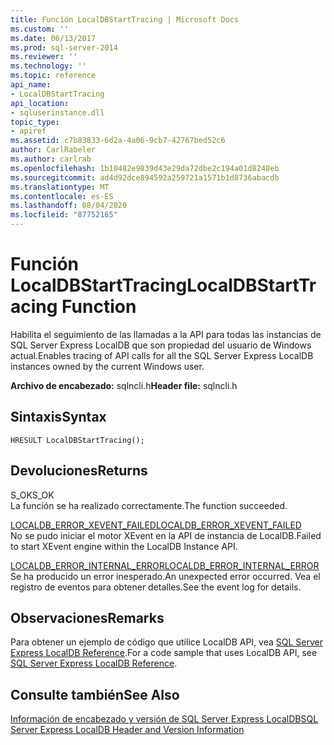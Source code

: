 ```yaml
---
title: Función LocalDBStartTracing | Microsoft Docs
ms.custom: ''
ms.date: 06/13/2017
ms.prod: sql-server-2014
ms.reviewer: ''
ms.technology: ''
ms.topic: reference
api_name:
- LocalDBStartTracing
api_location:
- sqluserinstance.dll
topic_type:
- apiref
ms.assetid: c7b83833-6d2a-4a06-9cb7-42767bed52c6
author: CarlRabeler
ms.author: carlrab
ms.openlocfilehash: 1b10482e9839d43e29da72dbe2c194a01d8248eb
ms.sourcegitcommit: ad4d92dce894592a259721a1571b1d8736abacdb
ms.translationtype: MT
ms.contentlocale: es-ES
ms.lasthandoff: 08/04/2020
ms.locfileid: "87752165"
---
```

# <a name="localdbstarttracing-function"></a><span data-ttu-id="238c2-102">Función LocalDBStartTracing</span><span class="sxs-lookup"><span data-stu-id="238c2-102">LocalDBStartTracing Function</span></span>
  <span data-ttu-id="238c2-103">Habilita el seguimiento de las llamadas a la API para todas las instancias de SQL Server Express LocalDB que son propiedad del usuario de Windows actual.</span><span class="sxs-lookup"><span data-stu-id="238c2-103">Enables tracing of API calls for all the SQL Server Express LocalDB instances owned by the current Windows user.</span></span>  
  
 <span data-ttu-id="238c2-104">**Archivo de encabezado:** sqlncli.h</span><span class="sxs-lookup"><span data-stu-id="238c2-104">**Header file:** sqlncli.h</span></span>  
  
## <a name="syntax"></a><span data-ttu-id="238c2-105">Sintaxis</span><span class="sxs-lookup"><span data-stu-id="238c2-105">Syntax</span></span>  
  
```  
HRESULT LocalDBStartTracing();  
```  
  
## <a name="returns"></a><span data-ttu-id="238c2-106">Devoluciones</span><span class="sxs-lookup"><span data-stu-id="238c2-106">Returns</span></span>  
 <span data-ttu-id="238c2-107">S_OK</span><span class="sxs-lookup"><span data-stu-id="238c2-107">S_OK</span></span>  
 <span data-ttu-id="238c2-108">La función se ha realizado correctamente.</span><span class="sxs-lookup"><span data-stu-id="238c2-108">The function succeeded.</span></span>  
  
 [<span data-ttu-id="238c2-109">LOCALDB_ERROR_XEVENT_FAILED</span><span class="sxs-lookup"><span data-stu-id="238c2-109">LOCALDB_ERROR_XEVENT_FAILED</span></span>](../express-localdb-error-messages/localdb-error-xevent-failed.md)  
 <span data-ttu-id="238c2-110">No se pudo iniciar el motor XEvent en la API de instancia de LocalDB.</span><span class="sxs-lookup"><span data-stu-id="238c2-110">Failed to start XEvent engine within the LocalDB Instance API.</span></span>  
  
 [<span data-ttu-id="238c2-111">LOCALDB_ERROR_INTERNAL_ERROR</span><span class="sxs-lookup"><span data-stu-id="238c2-111">LOCALDB_ERROR_INTERNAL_ERROR</span></span>](../express-localdb-error-messages/localdb-error-internal-error.md)  
 <span data-ttu-id="238c2-112">Se ha producido un error inesperado.</span><span class="sxs-lookup"><span data-stu-id="238c2-112">An unexpected error occurred.</span></span> <span data-ttu-id="238c2-113">Vea el registro de eventos para obtener detalles.</span><span class="sxs-lookup"><span data-stu-id="238c2-113">See the event log for details.</span></span>  
  
## <a name="remarks"></a><span data-ttu-id="238c2-114">Observaciones</span><span class="sxs-lookup"><span data-stu-id="238c2-114">Remarks</span></span>  
 <span data-ttu-id="238c2-115">Para obtener un ejemplo de código que utilice LocalDB API, vea [SQL Server Express LocalDB Reference](../sql-server-express-localdb-reference.md).</span><span class="sxs-lookup"><span data-stu-id="238c2-115">For a code sample that uses LocalDB API, see [SQL Server Express LocalDB Reference](../sql-server-express-localdb-reference.md).</span></span>  
  
## <a name="see-also"></a><span data-ttu-id="238c2-116">Consulte también</span><span class="sxs-lookup"><span data-stu-id="238c2-116">See Also</span></span>  
 [<span data-ttu-id="238c2-117">Información de encabezado y versión de SQL Server Express LocalDB</span><span class="sxs-lookup"><span data-stu-id="238c2-117">SQL Server Express LocalDB Header and Version Information</span></span>](sql-server-express-localdb-header-and-version-information.md)  
  
  
